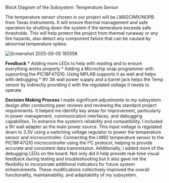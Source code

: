 Block Diagram of the Subsystem: Temperature Sensor

The temperature sensor chosen in our project will be LM92CIMX/NOPB from Texas Instruments. It will ensure thermal management and safe operation by shutting down the system if the temerature exceeds safe thresholds. This will help protect the project from thermal runaway or any fire hazards, also detect any component failure that can be caused by abnormal temperature spikes.

![Screenshot 2025-05-05 165558](https://github.com/user-attachments/assets/f44b6ce0-fd7e-4632-9979-0952f819492d)


**Feedback**
*
Adding more LEDs to help with reading and to ensure everything works properly
*
Adding a Microchip snap programmer with supoorting the PIC18F47Q10. Using MPLAB supports it as well and helps with debugging
*
9V 3A wall power supply and a barrel jack helps the Temp sensor by indirectly providing it with the regulated voltage it needs to operate

**Decision Making Process**
I made significant adjustments to my subsystem design after conducting peer reviews and reviewing the standard project requirements. It helped me identify key areas for improvement, particularly in power management, communication interfaces, and debugging capabilities. To enhance the system’s reliability and compatibility, I included a 9V wall adapter as the main power source. This input voltage is regulated down to 3.3V using a switching voltage regulator to power the temperature sensor and microcontroller. Connecting the LM92 temperature sensor to the PIC18F47Q10 microcontroller using the I²C protocol, helping to provide accurate and consistent data transmission. Additionally, I added more of the debugging LEDs on the board. Not only did it help provide real-time visual feedback during testing and troubleshooting but it also gave me the flexibility to incorporate additional indicators for future system enhancements. These modifications collectively improved the overall functionality, maintainability, and adaptability of my subsystem.
